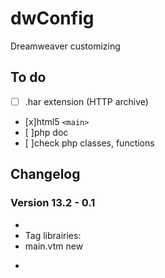 dwConfig
========

Dreamweaver customizing

## To do
- [ ] .har extension (HTTP archive)
- [x]html5 ```<main>``` 
- [ ]php doc
- [ ]check php classes, functions

## Changelog

### Version 13.2 - 0.1
-
- Tag librairies:
- main.vtm new
* 

